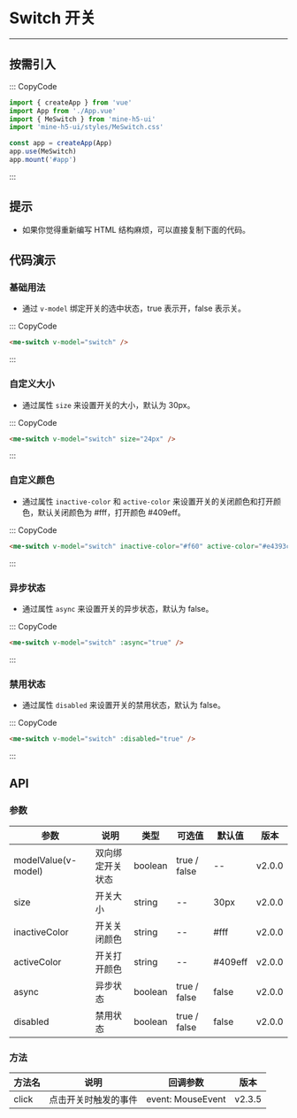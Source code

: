 # Switch 开关

---

## 按需引入

::: CopyCode

```js
import { createApp } from 'vue'
import App from './App.vue'
import { MeSwitch } from 'mine-h5-ui'
import 'mine-h5-ui/styles/MeSwitch.css'

const app = createApp(App)
app.use(MeSwitch)
app.mount('#app')
```

:::

## 提示

- 如果你觉得重新编写 HTML 结构麻烦，可以直接复制下面的代码。

## 代码演示

### 基础用法

- 通过 `v-model` 绑定开关的选中状态，true 表示开，false 表示关。

::: CopyCode

```html
<me-switch v-model="switch" />
```

:::

### 自定义大小

- 通过属性 `size` 来设置开关的大小，默认为 30px。

::: CopyCode

```html
<me-switch v-model="switch" size="24px" />
```

:::

### 自定义颜色

- 通过属性 `inactive-color` 和 `active-color` 来设置开关的关闭颜色和打开颜色，默认关闭颜色为 #fff，打开颜色 #409eff。

::: CopyCode

```html
<me-switch v-model="switch" inactive-color="#f60" active-color="#e4393c" />
```

:::

### 异步状态

- 通过属性 `async` 来设置开关的异步状态，默认为 false。

::: CopyCode

```html
<me-switch v-model="switch" :async="true" />
```

:::

### 禁用状态

- 通过属性 `disabled` 来设置开关的禁用状态，默认为 false。

::: CopyCode

```html
<me-switch v-model="switch" :disabled="true" />
```

:::

## API

### 参数

| 参数                | 说明             | 类型    | 可选值       | 默认值  | 版本   |
| ------------------- | ---------------- | ------- | ------------ | ------- | ------ |
| modelValue(v-model) | 双向绑定开关状态 | boolean | true / false | --      | v2.0.0 |
| size                | 开关大小         | string  | --           | 30px    | v2.0.0 |
| inactiveColor       | 开关关闭颜色     | string  | --           | #fff    | v2.0.0 |
| activeColor         | 开关打开颜色     | string  | --           | #409eff | v2.0.0 |
| async               | 异步状态         | boolean | true / false | false   | v2.0.0 |
| disabled            | 禁用状态         | boolean | true / false | false   | v2.0.0 |

### 方法

| 方法名 | 说明                 | 回调参数          | 版本   |
| ------ | -------------------- | ----------------- | ------ |
| click  | 点击开关时触发的事件 | event: MouseEvent | v2.3.5 |
